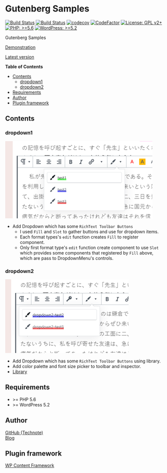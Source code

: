 # Gutenberg Samples

[![Build Status](https://github.com/technote-space/gutenberg-samples/workflows/Build/badge.svg)](https://github.com/technote-space/gutenberg-samples/actions)
[![Build Status](https://travis-ci.com/technote-space/gutenberg-samples.svg?branch=master)](https://travis-ci.com/technote-space/gutenberg-samples)
[![codecov](https://codecov.io/gh/technote-space/gutenberg-samples/branch/master/graph/badge.svg)](https://codecov.io/gh/technote-space/gutenberg-samples)
[![CodeFactor](https://www.codefactor.io/repository/github/technote-space/gutenberg-samples/badge)](https://www.codefactor.io/repository/github/technote-space/gutenberg-samples)
[![License: GPL v2+](https://img.shields.io/badge/License-GPL%20v2%2B-blue.svg)](http://www.gnu.org/licenses/gpl-2.0.html)
[![PHP: >=5.6](https://img.shields.io/badge/PHP-%3E%3D5.6-orange.svg)](http://php.net/)
[![WordPress: >=5.2](https://img.shields.io/badge/WordPress-%3E%3D5.2-brightgreen.svg)](https://wordpress.org/)

Gutenberg Samples

[Demonstration](https://technote-space.github.io/gutenberg-samples)

[Latest version](https://github.com/technote-space/gutenberg-samples/releases/latest/download/release.zip)

<!-- START doctoc generated TOC please keep comment here to allow auto update -->
<!-- DON'T EDIT THIS SECTION, INSTEAD RE-RUN doctoc TO UPDATE -->
**Table of Contents**

- [Contents](#contents)
  - [dropdown1](#dropdown1)
  - [dropdown2](#dropdown2)
- [Requirements](#requirements)
- [Author](#author)
- [Plugin framework](#plugin-framework)

<!-- END doctoc generated TOC please keep comment here to allow auto update -->

## Contents
### dropdown1  
![dropdown1](https://raw.githubusercontent.com/technote-space/gutenberg-samples/master/screenshot-1.png)
  - Add Dropdown which has some `RichText Toolbar Buttons`
    - I used `Fill` and `Slot` to gather buttons and use for dropdown items.
    - Each format types's `edit` function creates `Fill` to register component.
    - Only first format type's `edit` function create component to use `Slot`  
    which provides some components that registered by `Fill` above,  
    which are pass to DropdownMenu's controls.
### dropdown2  
![dropdown2](https://raw.githubusercontent.com/technote-space/gutenberg-samples/master/screenshot-2.png)
  - Add Dropdown which has some `RichText Toolbar Buttons` using library.
  - Add color palette and font size picker to toolbar and inspector.
  - [Library](https://github.com/technote-space/register-grouped-format-type)

## Requirements
- \>= PHP 5.6
- \>= WordPress 5.2

## Author
[GitHub (Technote)](https://github.com/technote-space)  
[Blog](https://technote.space)

## Plugin framework
[WP Content Framework](https://github.com/wp-content-framework/core)

